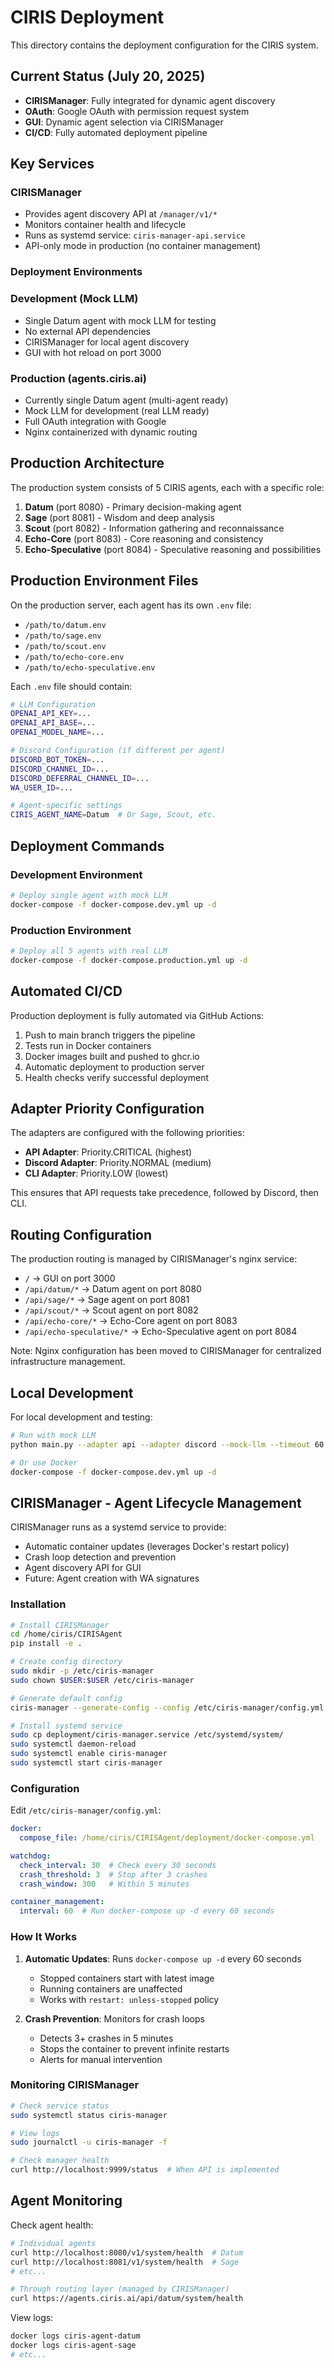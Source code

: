 # CIRIS Deployment

This directory contains the deployment configuration for the CIRIS system.

## Current Status (July 20, 2025)
- **CIRISManager**: Fully integrated for dynamic agent discovery
- **OAuth**: Google OAuth with permission request system
- **GUI**: Dynamic agent selection via CIRISManager
- **CI/CD**: Fully automated deployment pipeline

## Key Services

### CIRISManager
- Provides agent discovery API at `/manager/v1/*`
- Monitors container health and lifecycle
- Runs as systemd service: `ciris-manager-api.service`
- API-only mode in production (no container management)

### Deployment Environments

### Development (Mock LLM)
- Single Datum agent with mock LLM for testing
- No external API dependencies
- CIRISManager for local agent discovery
- GUI with hot reload on port 3000

### Production (agents.ciris.ai)
- Currently single Datum agent (multi-agent ready)
- Mock LLM for development (real LLM ready)
- Full OAuth integration with Google
- Nginx containerized with dynamic routing

## Production Architecture

The production system consists of 5 CIRIS agents, each with a specific role:

1. **Datum** (port 8080) - Primary decision-making agent
2. **Sage** (port 8081) - Wisdom and deep analysis
3. **Scout** (port 8082) - Information gathering and reconnaissance  
4. **Echo-Core** (port 8083) - Core reasoning and consistency
5. **Echo-Speculative** (port 8084) - Speculative reasoning and possibilities

## Production Environment Files

On the production server, each agent has its own `.env` file:
- `/path/to/datum.env`
- `/path/to/sage.env`
- `/path/to/scout.env`
- `/path/to/echo-core.env`
- `/path/to/echo-speculative.env`

Each `.env` file should contain:
```bash
# LLM Configuration
OPENAI_API_KEY=...
OPENAI_API_BASE=...
OPENAI_MODEL_NAME=...

# Discord Configuration (if different per agent)
DISCORD_BOT_TOKEN=...
DISCORD_CHANNEL_ID=...
DISCORD_DEFERRAL_CHANNEL_ID=...
WA_USER_ID=...

# Agent-specific settings
CIRIS_AGENT_NAME=Datum  # Or Sage, Scout, etc.
```

## Deployment Commands

### Development Environment
```bash
# Deploy single agent with mock LLM
docker-compose -f docker-compose.dev.yml up -d
```

### Production Environment
```bash
# Deploy all 5 agents with real LLM
docker-compose -f docker-compose.production.yml up -d
```

## Automated CI/CD

Production deployment is fully automated via GitHub Actions:
1. Push to main branch triggers the pipeline
2. Tests run in Docker containers
3. Docker images built and pushed to ghcr.io
4. Automatic deployment to production server
5. Health checks verify successful deployment

## Adapter Priority Configuration

The adapters are configured with the following priorities:
- **API Adapter**: Priority.CRITICAL (highest)
- **Discord Adapter**: Priority.NORMAL (medium)
- **CLI Adapter**: Priority.LOW (lowest)

This ensures that API requests take precedence, followed by Discord, then CLI.

## Routing Configuration

The production routing is managed by CIRISManager's nginx service:
- `/` → GUI on port 3000
- `/api/datum/*` → Datum agent on port 8080
- `/api/sage/*` → Sage agent on port 8081
- `/api/scout/*` → Scout agent on port 8082
- `/api/echo-core/*` → Echo-Core agent on port 8083
- `/api/echo-speculative/*` → Echo-Speculative agent on port 8084

Note: Nginx configuration has been moved to CIRISManager for centralized infrastructure management.

## Local Development

For local development and testing:

```bash
# Run with mock LLM
python main.py --adapter api --adapter discord --mock-llm --timeout 60

# Or use Docker
docker-compose -f docker-compose.dev.yml up -d
```

## CIRISManager - Agent Lifecycle Management

CIRISManager runs as a systemd service to provide:
- Automatic container updates (leverages Docker's restart policy)
- Crash loop detection and prevention
- Agent discovery API for GUI
- Future: Agent creation with WA signatures

### Installation

```bash
# Install CIRISManager
cd /home/ciris/CIRISAgent
pip install -e .

# Create config directory
sudo mkdir -p /etc/ciris-manager
sudo chown $USER:$USER /etc/ciris-manager

# Generate default config
ciris-manager --generate-config --config /etc/ciris-manager/config.yml

# Install systemd service
sudo cp deployment/ciris-manager.service /etc/systemd/system/
sudo systemctl daemon-reload
sudo systemctl enable ciris-manager
sudo systemctl start ciris-manager
```

### Configuration

Edit `/etc/ciris-manager/config.yml`:
```yaml
docker:
  compose_file: /home/ciris/CIRISAgent/deployment/docker-compose.yml

watchdog:
  check_interval: 30  # Check every 30 seconds
  crash_threshold: 3  # Stop after 3 crashes
  crash_window: 300   # Within 5 minutes

container_management:
  interval: 60  # Run docker-compose up -d every 60 seconds
```

### How It Works

1. **Automatic Updates**: Runs `docker-compose up -d` every 60 seconds
   - Stopped containers start with latest image
   - Running containers are unaffected
   - Works with `restart: unless-stopped` policy

2. **Crash Prevention**: Monitors for crash loops
   - Detects 3+ crashes in 5 minutes
   - Stops the container to prevent infinite restarts
   - Alerts for manual intervention

### Monitoring CIRISManager

```bash
# Check service status
sudo systemctl status ciris-manager

# View logs
sudo journalctl -u ciris-manager -f

# Check manager health
curl http://localhost:9999/status  # When API is implemented
```

## Agent Monitoring

Check agent health:
```bash
# Individual agents
curl http://localhost:8080/v1/system/health  # Datum
curl http://localhost:8081/v1/system/health  # Sage
# etc...

# Through routing layer (managed by CIRISManager)
curl https://agents.ciris.ai/api/datum/system/health
```

View logs:
```bash
docker logs ciris-agent-datum
docker logs ciris-agent-sage
# etc...
```